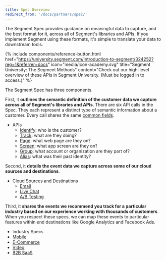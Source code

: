 ```yaml
---
title: Spec Overview
redirect_from: '/docs/partners/spec/'
---
```


The Segment Spec provides guidance on meaningful data to capture, and the best format for it, across all of Segment's libraries and APIs. If you implement Segment using these formats, it's simple to translate your data to downstream tools.

{% include components/reference-button.html href="https://university.segment.com/introduction-to-segment/324252?reg=1&referrer=docs" icon="media/icon-academy.svg" title="Segment University: The Segment Methods" content="Check out our high-level overview of these APIs in Segment University. (Must be logged in to access.)" %}

The Segment Spec has three components.

First, it **outlines the semantic definition of the customer data we capture across all of Segment's libraries and APIs**.  There are six API calls in the Spec. They each represent a distinct type of semantic information about a customer. Every call shares the same [common fields](/docs/connections/spec/common/).
- APIs
  - [Identify](/docs/connections/spec/identify/): who is the customer?
  - [Track](/docs/connections/spec/track/): what are they doing?
  - [Page](/docs/connections/spec/page/): what web page are they on?
  - [Screen](/docs/connections/spec/screen/): what app screen are they on?
  - [Group](/docs/connections/spec/group/): what account or organization are they part of?
  - [Alias](/docs/connections/spec/alias/): what was their past identity?

Second, it **details the event data we capture across some of our cloud sources and destinations**.
- Cloud Sources and Destinations
  - [Email](/docs/connections/spec/email/)
  - [Live Chat](/docs/connections/spec/live-chat/)
  - [A/B Testing](/docs/connections/spec/ab-testing/)

Third, it **shares the events we recommend you track for a particular industry based on our experience working with thousands of customers**. When you respect these specs, we can map these events to particular features within end destinations like Google Analytics and Facebook Ads.
- Industry Specs
 - [Mobile](/docs/connections/spec/mobile/)
 - [E-Commerce](/docs/connections/spec/ecommerce/v2/)
 - [Video](/docs/connections/spec/video/)
 - [B2B SaaS](/docs/connections/spec/b2b-saas/)
